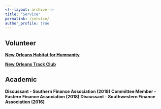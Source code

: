 ```yaml
---
<!--layout: archive-->
title: "Service"
permalink: /service/
author_profile: true
---
```

## Volunteer

<b>[New Orleans Habitat for Humnanity](http://www.habitat-nola.org/restore/volunteer-at-restore/) </b>

<b>[New Orleans Track Club](https://runnotc.org/cgi-bin/volunteer_signup.pl) </b>

## Academic
<b> Discussant - Southern Finance Association (2018) </b>
<b> Committee Member - Eastern Finance Association (2018) </b>
<b> Discussant - Southwestern Finance Association (2016) </b>

<!-- ## Service -->
